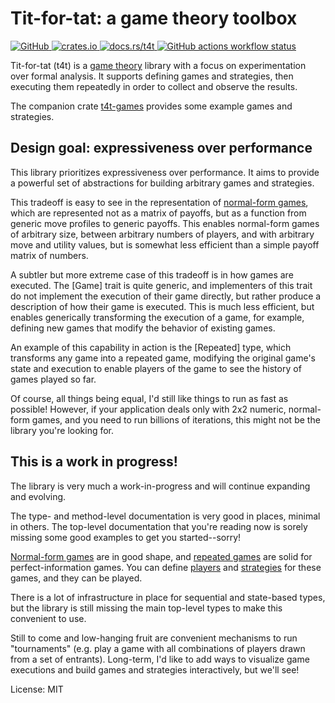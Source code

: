 # Tit-for-tat: a game theory toolbox

[![GitHub](https://img.shields.io/badge/github-walkie%2Ftit--for--tat-mediumorchid?logo=github)
](https://github.com/walkie/tit-for-tat)
[![crates.io](https://img.shields.io/crates/v/t4t?label=crates.io)
](https://crates.io/crates/t4t)
[![docs.rs/t4t](https://img.shields.io/badge/docs.rs-t4t-blue?logo=docs.rs)
](https://docs.rs/t4t)
[![GitHub actions workflow status](https://img.shields.io/github/actions/workflow/status/walkie/tit-for-tat/rust.yml?logo=rust)
](https://github.com/walkie/tit-for-tat/actions)

Tit-for-tat (t4t) is a [game theory](https://en.wikipedia.org/wiki/Game_theory) library with a
focus on experimentation over formal analysis. It supports defining games and strategies, then
executing them repeatedly in order to collect and observe the results.

The companion crate [t4t-games](https://crates.io/crates/t4t-games) provides some example games
and strategies.


## Design goal: expressiveness over performance

This library prioritizes expressiveness over performance. It aims to provide a powerful set of
abstractions for building arbitrary games and strategies.

This tradeoff is easy to see in the representation of [normal-form games](crate::Normal), which
are represented not as a matrix of payoffs, but as a function from generic move profiles to
generic payoffs. This enables normal-form games of arbitrary size, between arbitrary numbers of
players, and with arbitrary move and utility values, but is somewhat less efficient than a
simple payoff matrix of numbers.

A subtler but more extreme case of this tradeoff is in how games are executed. The [Game] trait
is quite generic, and implementers of this trait do not implement the execution of their game
directly, but rather produce a description of how their game is executed. This is much less
efficient, but enables generically transforming the execution of a game, for example, defining
new games that modify the behavior of existing games.

An example of this capability in action is the [Repeated] type, which transforms any game into
a repeated game, modifying the original game's state and execution to enable players of the
game to see the history of games played so far.

Of course, all things being equal, I'd still like things to run as fast as possible! However,
if your application deals only with 2x2 numeric, normal-form games, and you need to run
billions of iterations, this might not be the library you're looking for.


## This is a work in progress!

The library is very much a work-in-progress and will continue expanding and evolving.

The type- and method-level documentation is very good in places, minimal in others. The
top-level documentation that you're reading now is sorely missing some good examples to get you
started--sorry!

[Normal-form games](crate::Normal) are in good shape, and [repeated games](crate::Repeated) are
solid for perfect-information games. You can define [players](crate::Player) and
[strategies](crate::Strategy) for these games, and they can be played.

There is a lot of infrastructure in place for sequential and state-based types, but the library
is still missing the main top-level types to make this convenient to use.

Still to come and low-hanging fruit are convenient mechanisms to run "tournaments" (e.g. play
a game with all combinations of players drawn from a set of entrants). Long-term, I'd like to
add ways to visualize game executions and build games and strategies interactively, but we'll
see!

License: MIT
